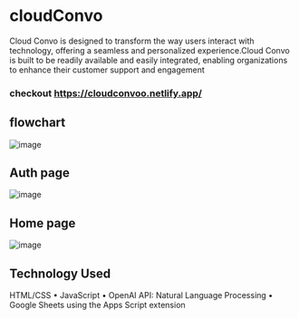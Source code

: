 # cloudConvo 
Cloud Convo is designed to transform the way users interact with technology, offering a seamless and
personalized experience.Cloud Convo is built to be readily available and easily integrated, enabling
organizations to enhance their customer support and engagement
### checkout https://cloudconvoo.netlify.app/
## flowchart
![image](https://github.com/DEvackemann/cloudConvo/assets/150266045/3d7bfc3c-7529-4c0d-94ab-2c453082bf48)
## Auth page
![image](https://github.com/DEvackemann/cloudConvo/assets/150266045/2e528a91-b8c6-422c-93a6-4eec4ef4d5f6)
## Home page 
![image](https://github.com/DEvackemann/cloudConvo/assets/150266045/d9822139-b4c1-4004-9bb2-0decdcb61849)

## Technology Used
HTML/CSS
• JavaScript
• OpenAI API: Natural Language Processing
• Google Sheets using the Apps Script extension
